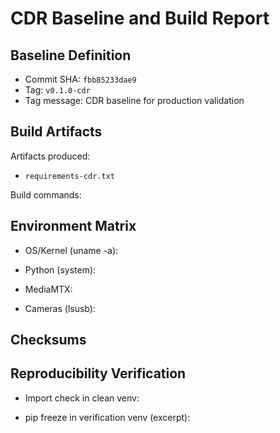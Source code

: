 # CDR Baseline and Build Report

## Baseline Definition
- Commit SHA: `fbb85233dae9`
- Tag: `v0.1.0-cdr`
- Tag message: CDR baseline for production validation

## Build Artifacts
Artifacts produced:
- `requirements-cdr.txt`

Build commands:


## Environment Matrix
- OS/Kernel (uname -a):

- Python (system):

- MediaMTX:

- Cameras (lsusb):


## Checksums


## Reproducibility Verification
- Import check in clean venv:

- pip freeze in verification venv (excerpt):

